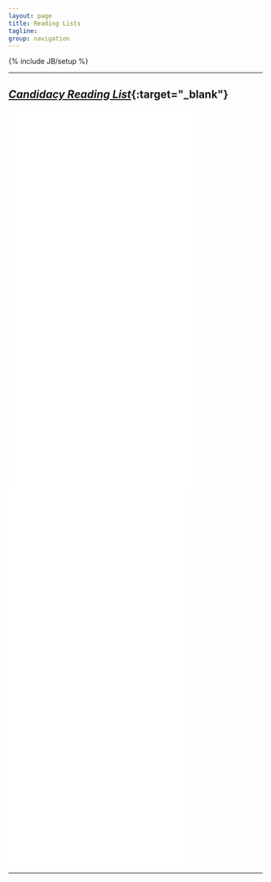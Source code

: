 ```yaml
---
layout: page
title: Reading Lists
tagline: 
group: navigation
---
```


{% include JB/setup %}



---------------


[*Candidacy Reading List*](https://www.mendeley.com/groups/7412311/candidacy-reading-list/papers/){:target="_blank"}
---------------



<iframe src="//www.mendeley.com/groups/7423331/robert-cudeck-s-list/widget/16/8/" frameborder="0" allowTransparency="true" style="padding-right: 10px;padding-left: 15px;width:360px;height:750px;"></iframe> <iframe src="//www.mendeley.com/groups/7423341/steve-maceachern-s-list/widget/16/10/" frameborder="0" allowTransparency="true" style="padding-right: 10px;width:360px;height:750px;"></iframe>



----------






